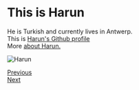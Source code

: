 # This is Harun

He is Turkish and currently lives in Antwerp.  
This is [Harun's Github profile](https://github.com/harunaltunhr)  
More [about Harun.](https://github.com/HackYourFutureBelgium/class-9-10/blob/master/student-bios/harunaltunhr.md)

![Harun](https://avatars0.githubusercontent.com/u/62182810?s=400&u=c342796a38037483beaddec59a74aad956d137e0&v=4)  

[Previous](Feruz.md)  
[Next](Miroslav.md)
